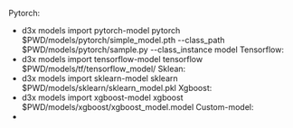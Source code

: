Pytorch:
  - d3x models import pytorch-model pytorch $PWD/models/pytorch/simple_model.pth --class_path $PWD/models/pytorch/sample.py --class_instance model
Tensorflow:
  - d3x models import tensorflow-model tensorflow $PWD/models/tf/tensorflow_model/
Sklean:
  - d3x models import sklearn-model sklearn $PWD/models/sklearn/sklearn_model.pkl
Xgboost:
  - d3x models import xgboost-model xgboost $PWD/models/xgboost/xgboost_model.model
Custom-model:
  - 
